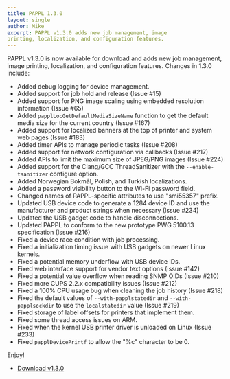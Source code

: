 ```yaml
---
title: PAPPL 1.3.0
layout: single
author: Mike
excerpt: PAPPL v1.3.0 adds new job management, image
printing, localization, and configuration features.
---
```


PAPPL v1.3.0 is now available for download and adds new job management, image
printing, localization, and configuration features.  Changes in 1.3.0 include:

- Added debug logging for device management.
- Added support for job hold and release (Issue #15)
- Added support for PNG image scaling using embedded resolution information
  (Issue #65)
- Added `papplLocGetDefaultMediaSizeName` function to get the default media size
  for the current country (Issue #167)
- Added support for localized banners at the top of printer and system web pages
  (Issue #183)
- Added timer APIs to manage periodic tasks (Issue #208)
- Added support for network configuration via callbacks (Issue #217)
- Added APIs to limit the maximum size of JPEG/PNG images (Issue #224)
- Added support for the Clang/GCC ThreadSanitizer with the `--enable-tsanitizer`
  configure option.
- Added Norwegian Bokmål, Polish, and Turkish localizations.
- Added a password visibility button to the Wi-Fi password field.
- Changed names of PAPPL-specific attributes to use "smi55357" prefix.
- Updated USB device code to generate a 1284 device ID and use the manufacturer
  and product strings when necessary (Issue #234)
- Updated the USB gadget code to handle disconnections.
- Updated PAPPL to conform to the new prototype PWG 5100.13 specification
  (Issue #216)
- Fixed a device race condition with job processing.
- Fixed a initialization timing issue with USB gadgets on newer Linux kernels.
- Fixed a potential memory underflow with USB device IDs.
- Fixed web interface support for vendor text options (Issue #142)
- Fixed a potential value overflow when reading SNMP OIDs (Issue #210)
- Fixed more CUPS 2.2.x compatibility issues (Issue #212)
- Fixed a 100% CPU usage bug when cleaning the job history (Issue #218)
- Fixed the default values of `--with-papplstatedir` and `--with-papplsockdir`
  to use the `localstatedir` value (Issue #219)
- Fixed storage of label offsets for printers that implement them.
- Fixed some thread access issues on ARM.
- Fixed when the kernel USB printer driver is unloaded on Linux (Issue #233)
- Fixed `papplDevicePrintf` to allow the "%c" character to be 0.

Enjoy!

* <a href="https://github.com/michaelrsweet/pappl/releases/tag/v1.3.0" itemprop="sameAs" rel="nofollow noopener noreferrer"><i class="fas fa-fw fa-download" aria-hidden="true"></i>Download v1.3.0</a>

